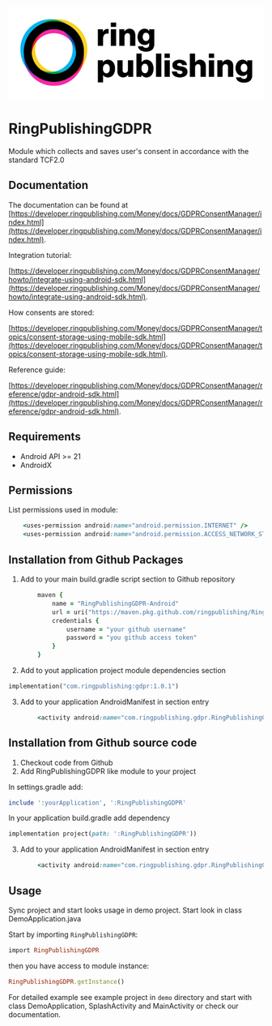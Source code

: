 ![RingPublishing](https://github.com/ringpublishing/RingPublishingGDPR-Android/raw/master/ringpublishing_logo.jpg)

# RingPublishingGDPR

Module which collects and saves user's consent in accordance with the standard TCF2.0

## Documentation

The documentation can be found at
[https://developer.ringpublishing.com/Money/docs/GDPRConsentManager/index.html](https://developer.ringpublishing.com/Money/docs/GDPRConsentManager/index.html).

Integration tutorial:

[https://developer.ringpublishing.com/Money/docs/GDPRConsentManager/howto/integrate-using-android-sdk.html](https://developer.ringpublishing.com/Money/docs/GDPRConsentManager/howto/integrate-using-android-sdk.html).

How consents are stored:

[https://developer.ringpublishing.com/Money/docs/GDPRConsentManager/topics/consent-storage-using-mobile-sdk.html](https://developer.ringpublishing.com/Money/docs/GDPRConsentManager/topics/consent-storage-using-mobile-sdk.html).

Reference guide:

[https://developer.ringpublishing.com/Money/docs/GDPRConsentManager/reference/gdpr-android-sdk.html](https://developer.ringpublishing.com/Money/docs/GDPRConsentManager/reference/gdpr-android-sdk.html).

## Requirements

- Android API >= 21
- AndroidX

## Permissions

List permissions used in module:
```ruby
    <uses-permission android:name="android.permission.INTERNET" />
    <uses-permission android:name="android.permission.ACCESS_NETWORK_STATE" />
```

## Installation from Github Packages

1. Add to your main build.gradle script section to Github repository
```ruby
        maven {
            name = "RingPublishingGDPR-Android"
            url = uri("https://maven.pkg.github.com/ringpublishing/RingPublishingGDPR-Android")
            credentials {
                username = "your github username"
                password = "you github access token"
            }
        }
```

2. Add to yout application project module dependencies section
```ruby
implementation("com.ringpublishing:gdpr:1.0.1")
```
3. Add to your application AndroidManifest in <application> section entry
```ruby
        <activity android:name="com.ringpublishing.gdpr.RingPublishingGDPRActivity" android:theme="@style/AppTheme.NoActionBar" />
```

## Installation from Github source code
1. Checkout code from Github
2. Add RingPublishingGDPR like module to your project

In settings.gradle add:
```ruby
include ':yourApplication', ':RingPublishingGDPR'
```
In your application build.gradle add dependency
```ruby
implementation project(path: ':RingPublishingGDPR'))
```
3. Add to your application AndroidManifest in <application> section entry
```ruby
        <activity android:name="com.ringpublishing.gdpr.RingPublishingGDPRActivity" android:theme="@style/AppTheme.NoActionBar" />
```


## Usage

Sync project and start looks usage in demo project. Start look in class DemoApplication.java

Start by importing `RingPublishingGDPR`:

```ruby
import RingPublishingGDPR
```

then you have access to module instance:

```ruby
RingPublishingGDPR.getInstance()
```

For detailed example see example project in `demo` directory and start with class DemoApplication, SplashActivity and MainActivity or check our documentation.